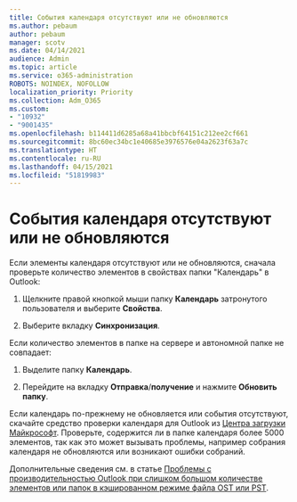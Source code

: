 ```yaml
---
title: События календаря отсутствуют или не обновляются
ms.author: pebaum
author: pebaum
manager: scotv
ms.date: 04/14/2021
audience: Admin
ms.topic: article
ms.service: o365-administration
ROBOTS: NOINDEX, NOFOLLOW
localization_priority: Priority
ms.collection: Adm_O365
ms.custom:
- "10932"
- "9001435"
ms.openlocfilehash: b114411d6285a68a41bbcbf64151c212ee2cf661
ms.sourcegitcommit: 8bc60ec34bc1e40685e3976576e04a2623f63a7c
ms.translationtype: HT
ms.contentlocale: ru-RU
ms.lasthandoff: 04/15/2021
ms.locfileid: "51819983"
---
```

# <a name="calendar-events-missing-or-not-updating"></a>События календаря отсутствуют или не обновляются

Если элементы календаря отсутствуют или не обновляются, сначала проверьте количество элементов в свойствах папки "Календарь" в Outlook: 

1. Щелкните правой кнопкой мыши папку **Календарь** затронутого пользователя и выберите **Свойства**.

1. Выберите вкладку **Синхронизация**.

Если количество элементов в папке на сервере и автономной папке не совпадает:

1.  Выделите папку **Календарь**.

1.  Перейдите на вкладку **Отправка**/**получение** и нажмите **Обновить папку**.

Если календарь по-прежнему не обновляется или события отсутствуют, скачайте средство проверки календаря для Outlook из [Центра загрузки Майкрософт](https://www.microsoft.com/download/details.aspx?id=28786). Проверьте, содержится ли в папке календаря более 5000 элементов, так как это может вызывать проблемы, например собрания календаря не обновляются или возникают ошибки собраний. 

Дополнительные сведения см. в статье [Проблемы с производительностью Outlook при слишком большом количестве элементов или папок в кэшированном режиме файла OST или PST](https://docs.microsoft.com/outlook/troubleshoot/performance/performance-issues-if-too-many-items-or-folders).